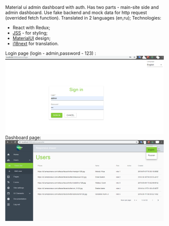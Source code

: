 Material ui admin dashboard with auth. Has two parts - main-site side and admin dashboard.
Use fake backend and mock data for http request (overrided fetch function).
Translated in 2 languages (en,ru);
Technologies:
- React with Redux; 
- [JSS](https://cssinjs.org/?v=v10.0.0-alpha.22) - for styling;
- [ MaterialUI](https://material-ui.com/) design;
- [i18next](www.i18next.com) for translation.

Login page (login - admin,password - 123) :
![muiAdmin-login](https://github.com/antonBogomil/admin-mui/blob/master/public/screen-login.png)
Dashboard page:
![muiAdmin](https://github.com/antonBogomil/admin-mui/blob/master/public/screen-dashboard.png)



